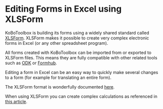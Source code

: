 # Editing Forms in Excel using XLSForm

KoBoToolbox is building its forms using a widely shared standard called [XLSForm](http://xlsform.org/en/). XLSForm makes it possible to create very complex electronic forms in Excel (or any other spreadsheet program).

All forms created with KoBoToolbox can be imported from or exported to XLSForm files. This means they are fully compatible with other related tools such as [ODK](https://opendatakit.org) or [Formhub](https://formhub.org).

Editing a form in Excel can be an easy way to quickly make several changes to a form (for example for translating an entire form).

The XLSForm format is wonderfully documented [here](xlsform.org).

When using XLSForm you can create complex calculations as referenced in [this article](advanced_calculate.html).
